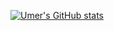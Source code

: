 [![Umer's GitHub stats](https://github-readme-stats.vercel.app/api?username=M-Umer-Farooq-Dev)](https://github.com/anuraghazra/github-readme-stats)
